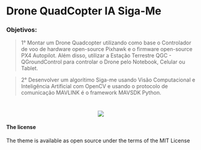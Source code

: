 # Drone QuadCopter IA Siga-Me

### Objetivos:

> 1° Montar um Drone Quadcopter utilizando como base o Controlador de voo de hardware open-source Pixhawk e o firmware open-source PX4 Autopilot.
Além disso, utilizar a Estação Terrestre QGC - QGroundControl para controlar o Drone pelo Notebook, Celular ou Tablet.

> 2° Desenvolver um algorítimo Siga-me usando Visão Computacional e Inteligência Artificial com OpenCV e usando o protocolo de comunicação MAVLINK é o framework MAVSDK Python.

<h1 align="center">
  <img src="utils/"/>
</h1>

#### The license

The theme is available as open source under the terms of the MIT License

